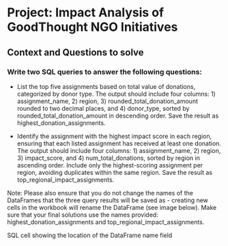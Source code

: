 # Project: Impact Analysis of GoodThought NGO Initiatives
## Context and Questions to solve

### Write two SQL queries to answer the following questions:

- List the top five assignments based on total value of donations, categorized by donor type. The output should include four columns: 1) assignment_name, 2) region, 3) rounded_total_donation_amount rounded to two decimal places, and 4) donor_type, sorted by rounded_total_donation_amount in descending order. Save the result as highest_donation_assignments.

- Identify the assignment with the highest impact score in each region, ensuring that each listed assignment has received at least one donation. The output should include four columns: 1) assignment_name, 2) region, 3) impact_score, and 4) num_total_donations, sorted by region in ascending order. Include only the highest-scoring assignment per region, avoiding duplicates within the same region. Save the result as top_regional_impact_assignments.

Note: Please also ensure that you do not change the names of the DataFrames that the three query results will be saved as - creating new cells in the workbook will rename the DataFrame (see image below). Make sure that your final solutions use the names provided: highest_donation_assignments and top_regional_impact_assignments.

SQL cell showing the location of the DataFrame name field
